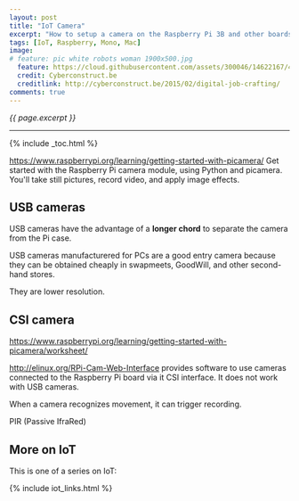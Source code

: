 ```yaml
---
layout: post
title: "IoT Camera"
excerpt: "How to setup a camera on the Raspberry Pi 3B and other boards"
tags: [IoT, Raspberry, Mono, Mac]
image:
# feature: pic white robots woman 1900x500.jpg
  feature: https://cloud.githubusercontent.com/assets/300046/14622167/45abd918-0585-11e6-8537-a58e0b55e3ec.jpg
  credit: Cyberconstruct.be
  creditlink: http://cyberconstruct.be/2015/02/digital-job-crafting/
comments: true
---
```

<i>{{ page.excerpt }}</i>
<hr />

{% include _toc.html %}

https://www.raspberrypi.org/learning/getting-started-with-picamera/
Get started with the Raspberry Pi camera module, using Python and picamera. 
You'll take still pictures, record video, and apply image effects.


## USB cameras

USB cameras have the advantage of a <strong>longer chord</strong>
 to separate the camera from the Pi case.

USB cameras manufacturered for PCs are a good entry camera
because they can be obtained cheaply in swapmeets, GoodWill, and other second-hand stores.

They are lower resolution.

## CSI camera

https://www.raspberrypi.org/learning/getting-started-with-picamera/worksheet/

<a target="_blank" href="http://elinux.org/RPi-Cam-Web-Interface">
http://elinux.org/RPi-Cam-Web-Interface</a>
provides software to use cameras connected to the Raspberry Pi board
via it CSI interface.
It does not work with USB cameras.

When a camera recognizes movement, it can trigger recording.

PIR (Passive IfraRed)



## More on IoT #

This is one of a series on IoT:

{% include iot_links.html %}
